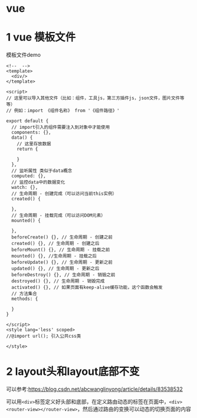 # vue

# 1 vue 模板文件

模板文件demo

```vue
<!--  -->
<template>
  <div/>
</template>

<script>
// 这里可以导入其他文件（比如：组件，工具js，第三方插件js，json文件，图片文件等等）
// 例如：import 《组件名称》 from '《组件路径》'

export default {
  // import引入的组件需要注入到对象中才能使用
  components: {},
  data() {
    // 这里存放数据
    return {

    }
  },
  // 监听属性 类似于data概念
  computed: {},
  // 监控data中的数据变化
  watch: {},
  // 生命周期 - 创建完成（可以访问当前this实例）
  created() {

  },
  // 生命周期 - 挂载完成（可以访问DOM元素）
  mounted() {

  },
  beforeCreate() {}, // 生命周期 - 创建之前
  created() {}, // 生命周期 - 创建之后
  beforeMount() {}, // 生命周期 - 挂载之前
  mounted() {}, //生命周期 - 挂载之后
  beforeUpdate() {}, // 生命周期 - 更新之前
  updated() {}, // 生命周期 - 更新之后
  beforeDestroy() {}, // 生命周期 - 销毁之前
  destroyed() {}, // 生命周期 - 销毁完成
  activated() {}, // 如果页面有keep-alive缓存功能，这个函数会触发
  // 方法集合
  methods: {

  }
}

</script>
<style lang='less' scoped>
//@import url(); 引入公共css类

</style>

```

# 2 layout头和layout底部不变

可以参考:https://blog.csdn.net/abcwanglinyong/article/details/83538532

可以用`<div>`标签定义好头部和底部，在定义路由动态的标签在页面中，`<div>` `<router-view></router-view>`，然后通过路由的变换可以动态的切换页面的内容



